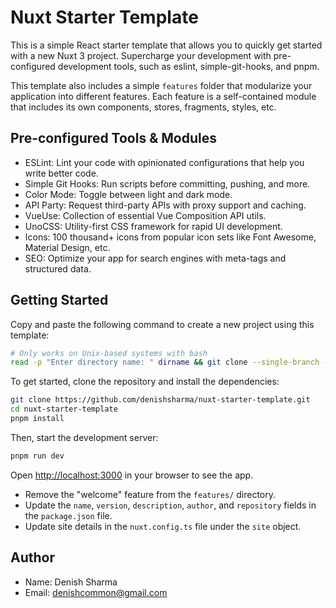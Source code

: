 # Nuxt Starter Template

This is a simple React starter template that allows you to quickly get started with a new Nuxt 3 project.
Supercharge your development with pre-configured development tools, such as eslint, simple-git-hooks, and pnpm.

This template also includes a simple `features` folder that modularize your application into different features.
Each feature is a self-contained module that includes its own components, stores, fragments, styles, etc.

## Pre-configured Tools & Modules

-   ESLint: Lint your code with opinionated configurations that help you write better code.
-   Simple Git Hooks: Run scripts before committing, pushing, and more.
-   Color Mode: Toggle between light and dark mode.
-   API Party: Request third-party APIs with proxy support and caching.
-   VueUse: Collection of essential Vue Composition API utils.
-   UnoCSS: Utility-first CSS framework for rapid UI development.
-   Icons: 100 thousand+ icons from popular icon sets like Font Awesome, Material Design, etc.
-   SEO: Optimize your app for search engines with meta-tags and structured data.

## Getting Started

Copy and paste the following command to create a new project using this template:

```bash
# Only works on Unix-based systems with bash
read -p "Enter directory name: " dirname && git clone --single-branch --branch main https://github.com/denishsharma/nuxt-starter-template.git "$dirname" && cd "$dirname" && rm -rf .git && { command -v pnpm >/dev/null 2>&1 || { echo >&2 "pnpm is not installed. Installing..."; npm install -g pnpm; }; } && pnpm install
```

To get started, clone the repository and install the dependencies:

```bash
git clone https://github.com/denishsharma/nuxt-starter-template.git
cd nuxt-starter-template
pnpm install
```

Then, start the development server:

```bash
pnpm run dev
```

Open [http://localhost:3000](http://localhost:3000) in your browser to see the app.

-   Remove the "welcome" feature from the `features/` directory.
-   Update the `name`, `version`, `description`, `author`, and `repository` fields in the `package.json` file.
-   Update site details in the `nuxt.config.ts` file under the `site` object.

## Author

-   Name: Denish Sharma
-   Email: [denishcommon@gmail.com](matilto://denishcommon@gmail.com)
